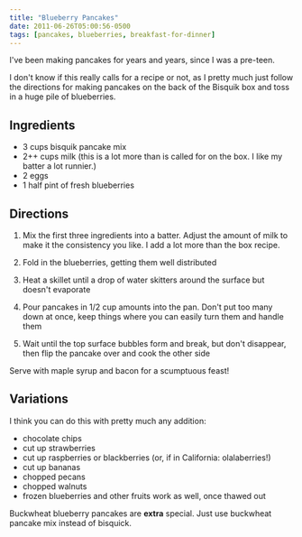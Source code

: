 ```yaml
---
title: "Blueberry Pancakes"
date: 2011-06-26T05:00:56-0500
tags: [pancakes, blueberries, breakfast-for-dinner]
---
```

I've been making pancakes for years and years, since I was a pre-teen.

I don't know if this really calls for a recipe or not, as I pretty much just follow the directions for making pancakes on the back of the Bisquik box and toss in a huge pile of blueberries.

## Ingredients

* 3 cups bisquik pancake mix
* 2++ cups milk (this is a lot more than is called for on the box. I like my batter a lot runnier.)
* 2 eggs
* 1 half pint of fresh blueberries

## Directions

1.  Mix the first three ingredients into a batter. Adjust the amount of milk to make it the consistency you like. I add a lot more than the box recipe.

1.  Fold in the blueberries, getting them well distributed

1.  Heat a skillet until a drop of water skitters around the surface but doesn't evaporate

1.  Pour pancakes in 1/2 cup amounts into the pan. Don't put too many down at once, keep things where you can easily turn them and handle them

1.  Wait until the top surface bubbles form and break, but don't disappear, then flip the pancake over and cook the other side

Serve with maple syrup and bacon for a scumptuous feast!

## Variations

I think you can do this with pretty much any addition:
* chocolate chips
* cut up strawberries
* cut up raspberries or blackberries (or, if in California: olalaberries!)
* cut up bananas
* chopped pecans
* chopped walnuts
* frozen blueberries and other fruits work as well, once thawed out


Buckwheat blueberry pancakes are **extra** special. Just use buckwheat pancake mix instead of bisquick.
